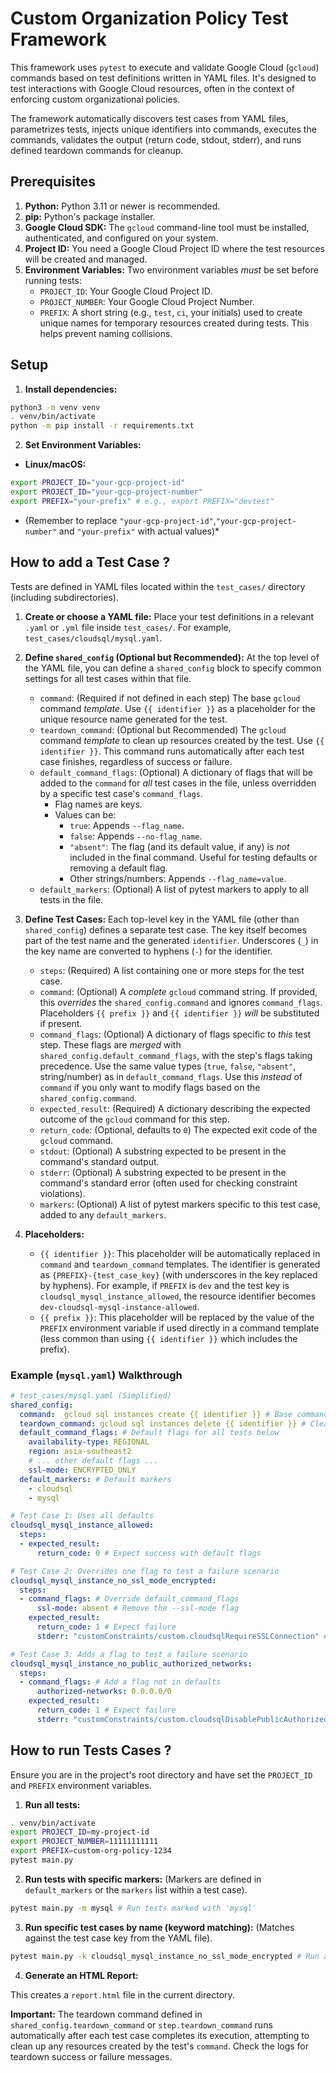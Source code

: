 # Custom Organization Policy Test Framework

This framework uses `pytest` to execute and validate Google Cloud (`gcloud`) commands based on test definitions written in YAML files. It's designed to test interactions with Google Cloud resources, often in the context of enforcing custom organizational policies.

The framework automatically discovers test cases from YAML files, parametrizes tests, injects unique identifiers into commands, executes the commands, validates the output (return code, stdout, stderr), and runs defined teardown commands for cleanup.

## Prerequisites

1.  **Python:** Python 3.11 or newer is recommended.
2.  **pip:** Python's package installer.
3.  **Google Cloud SDK:** The `gcloud` command-line tool must be installed, authenticated, and configured on your system.
4.  **Project ID:** You need a Google Cloud Project ID where the test resources will be created and managed.
5.  **Environment Variables:** Two environment variables *must* be set before running tests:
    *   `PROJECT_ID`: Your Google Cloud Project ID.
    *   `PROJECT_NUMBER`: Your Google Cloud Project Number.
    *   `PREFIX`: A short string (e.g., `test`, `ci`, your initials) used to create unique names for temporary resources created during tests. This helps prevent naming collisions.

## Setup

1.  **Install dependencies:**
```bash
python3 -m venv venv
. venv/bin/activate
python -m pip install -r requirements.txt
```

2.  **Set Environment Variables:**
*   **Linux/macOS:**
```bash
export PROJECT_ID="your-gcp-project-id"
export PROJECT_ID="your-gcp-project-number"
export PREFIX="your-prefix" # e.g., export PREFIX="devtest"
```

* (Remember to replace `"your-gcp-project-id"`,`"your-gcp-project-number"`  and `"your-prefix"` with actual values)*

## How to add a Test Case ?

Tests are defined in YAML files located within the `test_cases/` directory (including subdirectories).

1.  **Create or choose a YAML file:** Place your test definitions in a relevant `.yaml` or `.yml` file inside `test_cases/`. For example, `test_cases/cloudsql/mysql.yaml`.

2.  **Define `shared_config` (Optional but Recommended):**
    At the top level of the YAML file, you can define a `shared_config` block to specify common settings for all test cases within that file.

    *   `command`: (Required if not defined in each step) The base `gcloud` command *template*. Use `{{ identifier }}` as a placeholder for the unique resource name generated for the test.
    *   `teardown_command`: (Optional but Recommended) The `gcloud` command *template* to clean up resources created by the test. Use `{{ identifier }}`. This command runs automatically after each test case finishes, regardless of success or failure.
    *   `default_command_flags`: (Optional) A dictionary of flags that will be added to the `command` for *all* test cases in the file, unless overridden by a specific test case's `command_flags`.
        *   Flag names are keys.
        *   Values can be:
            *   `true`: Appends `--flag_name`.
            *   `false`: Appends `--no-flag_name`.
            *   `"absent"`: The flag (and its default value, if any) is *not* included in the final command. Useful for testing defaults or removing a default flag.
            *   Other strings/numbers: Appends `--flag_name=value`.
    *   `default_markers`: (Optional) A list of pytest markers to apply to all tests in the file.

3.  **Define Test Cases:**
    Each top-level key in the YAML file (other than `shared_config`) defines a separate test case. The key itself becomes part of the test name and the generated `identifier`. Underscores (`_`) in the key name are converted to hyphens (`-`) for the identifier.

    *   `steps`: (Required) A list containing one or more steps for the test case.
    *   `command`: (Optional) A *complete* `gcloud` command string. If provided, this *overrides* the `shared_config.command` and ignores `command_flags`. Placeholders `{{ prefix }}` and `{{ identifier }}` *will* be substituted if present.
    *   `command_flags`: (Optional) A dictionary of flags specific to *this* test step. These flags are *merged* with `shared_config.default_command_flags`, with the step's flags taking precedence. Use the same value types (`true`, `false`, `"absent"`, string/number) as in `default_command_flags`. Use this *instead* of `command` if you only want to modify flags based on the `shared_config.command`.
    *   `expected_result`: (Required) A dictionary describing the expected outcome of the `gcloud` command for this step.
    *   `return_code`: (Optional, defaults to `0`) The expected exit code of the `gcloud` command.
    *   `stdout`: (Optional) A substring expected to be present in the command's standard output.
    *   `stderr`: (Optional) A substring expected to be present in the command's standard error (often used for checking constraint violations).
    *   `markers`: (Optional) A list of pytest markers specific to this test case, added to any `default_markers`.

4.  **Placeholders:**
    *   `{{ identifier }}`: This placeholder will be automatically replaced in `command` and `teardown_command` templates. The identifier is generated as `{PREFIX}-{test_case_key}` (with underscores in the key replaced by hyphens). For example, if `PREFIX` is `dev` and the test key is `cloudsql_mysql_instance_allowed`, the resource identifier becomes `dev-cloudsql-mysql-instance-allowed`.
    *   `{{ prefix }}`: This placeholder will be replaced by the value of the `PREFIX` environment variable if used directly in a command template (less common than using `{{ identifier }}` which includes the prefix).

### Example (`mysql.yaml`) Walkthrough

```yaml
# test_cases/mysql.yaml (Simplified)
shared_config:
  command:  gcloud sql instances create {{ identifier }} # Base command template
  teardown_command: gcloud sql instances delete {{ identifier }} # Cleanup command
  default_command_flags: # Default flags for all tests below
    availability-type: REGIONAL
    region: asia-southeast2
    # ... other default flags ...
    ssl-mode: ENCRYPTED_ONLY
  default_markers: # Default markers
    - cloudsql
    - mysql

# Test Case 1: Uses all defaults
cloudsql_mysql_instance_allowed:
  steps:
  - expected_result:
      return_code: 0 # Expect success with default flags

# Test Case 2: Overrides one flag to test a failure scenario
cloudsql_mysql_instance_no_ssl_mode_encrypted:
  steps:
  - command_flags: # Override default_command_flags
      ssl-mode: absent # Remove the --ssl-mode flag
    expected_result:
      return_code: 1 # Expect failure
      stderr: "customConstraints/custom.cloudsqlRequireSSLConnection" # Expect specific error message

# Test Case 3: Adds a flag to test a failure scenario
cloudsql_mysql_instance_no_public_authorized_networks:
  steps:
  - command_flags: # Add a flag not in defaults
      authorized-networks: 0.0.0.0/0
    expected_result:
      return_code: 1 # Expect failure
      stderr: "customConstraints/custom.cloudsqlDisablePublicAuthorizedNetworks"
```

## How to run Tests Cases ?

Ensure you are in the project's root directory and have set the `PROJECT_ID` and `PREFIX` environment variables.

1. **Run all tests:**
```bash
. venv/bin/activate
export PROJECT_ID=my-project-id
export PROJECT_NUMBER=11111111111
export PREFIX=custom-org-policy-1234
pytest main.py
```

2. **Run tests with specific markers:**
(Markers are defined in `default_markers` or the `markers` list within a test case).
```bash
pytest main.py -m mysql # Run tests marked with 'mysql'
```

3. **Run specific test cases by name (keyword matching):**
(Matches against the test case key from the YAML file).
```bash
pytest main.py -k cloudsql_mysql_instance_no_ssl_mode_encrypted # Run a specific test
```

4.  **Generate an HTML Report:**

This creates a `report.html` file in the current directory.

**Important:** 
The teardown command defined in `shared_config.teardown_command` or `step.teardown_command` runs automatically after each test case completes its execution, attempting to clean up any resources created by the test's `command`. Check the logs for teardown success or failure messages.